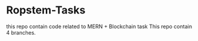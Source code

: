 # Ropstem-Tasks
this repo contain code related to MERN + Blockchain task 
This repo contain 4 branches.

